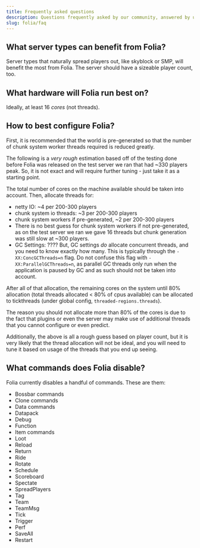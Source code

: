 ```yaml
---
title: Frequently asked questions
description: Questions frequently asked by our community, answered by us!
slug: folia/faq
---
```


## What server types can benefit from Folia?
Server types that naturally spread players out,
like skyblock or SMP, will benefit the most from Folia. The server
should have a sizeable player count, too.

## What hardware will Folia run best on?
Ideally, at least 16 _cores_ (not threads).

## How to best configure Folia?
First, it is recommended that the world is pre-generated so that the number
of chunk system worker threads required is reduced greatly.

The following is a _very rough_ estimation based off of the testing
done before Folia was released on the test server we ran that
had ~330 players peak. So, it is not exact and will require further tuning -
just take it as a starting point.

The total number of cores on the machine available should be
taken into account. Then, allocate threads for:
- netty IO: ~4 per 200-300 players
- chunk system io threads: ~3 per 200-300 players
- chunk system workers if pre-generated, ~2 per 200-300 players
- There is no best guess for chunk system workers if not pre-generated, as
  on the test server we ran we gave 16 threads but chunk generation was still
  slow at ~300 players.
- GC Settings: ???? But, GC settings _do_ allocate concurrent threads, and you need
  to know exactly how many. This is typically through the `-XX:ConcGCThreads=n` flag. Do not
  confuse this flag with `-XX:ParallelGCThreads=n`, as parallel GC threads only run when
  the application is paused by GC and as such should not be taken into account.

After all of that allocation, the remaining cores on the system until 80%
allocation (total threads allocated < 80% of cpus available) can be
allocated to tickthreads (under global config, `threaded-regions.threads`).

The reason you should not allocate more than 80% of the cores is due to the
fact that plugins or even the server may make use of additional threads
that you cannot configure or even predict.

Additionally, the above is all a rough guess based on player count, but
it is very likely that the thread allocation will not be ideal, and you
will need to tune it based on usage of the threads that you end up seeing.

## What commands does Folia disable?
Folia currently disables a handful of commands. These are them:
- Bossbar commands
- Clone commands
- Data commands
- Datapack
- Debug
- Function
- Item commands
- Loot
- Reload
- Return
- Ride
- Rotate
- Schedule
- Scoreboard
- Spectate
- SpreadPlayers
- Tag
- Team
- TeamMsg
- Tick
- Trigger
- Perf
- SaveAll
- Restart

